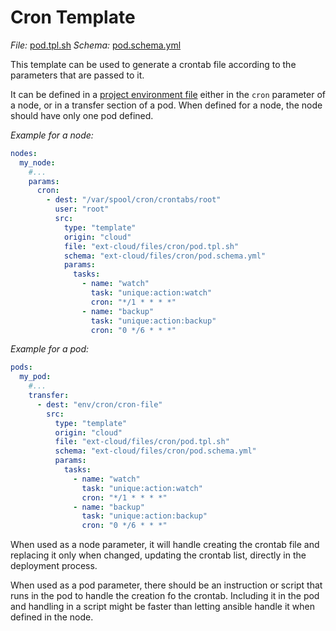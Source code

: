 # Cron Template

_File:_ [pod.tpl.sh](pod.tpl.sh)
_Schema:_ [pod.schema.yml](pod.schema.yml)

This template can be used to generate a crontab file according to the parameters that are passed to it.

It can be defined in a [project environment file](http://github.com/lucasbasquerotto/cloud#project-environment-file) either in the `cron` parameter of a node, or in a transfer section of a pod. When defined for a node, the node should have only one pod defined.

_Example for a node:_

```yaml
nodes:
  my_node:
    #...
    params:
      cron:
        - dest: "/var/spool/cron/crontabs/root"
          user: "root"
          src:
            type: "template"
            origin: "cloud"
            file: "ext-cloud/files/cron/pod.tpl.sh"
            schema: "ext-cloud/files/cron/pod.schema.yml"
            params:
              tasks:
                - name: "watch"
                  task: "unique:action:watch"
                  cron: "*/1 * * * *"
                - name: "backup"
                  task: "unique:action:backup"
                  cron: "0 */6 * * *"
```

_Example for a pod:_

```yaml
pods:
  my_pod:
    #...
    transfer:
      - dest: "env/cron/cron-file"
        src:
          type: "template"
          origin: "cloud"
          file: "ext-cloud/files/cron/pod.tpl.sh"
          schema: "ext-cloud/files/cron/pod.schema.yml"
          params:
            tasks:
              - name: "watch"
                task: "unique:action:watch"
                cron: "*/1 * * * *"
              - name: "backup"
                task: "unique:action:backup"
                cron: "0 */6 * * *"
```

When used as a node parameter, it will handle creating the crontab file and replacing it only when changed, updating the crontab list, directly in the deployment process.

When used as a pod parameter, there should be an instruction or script that runs in the pod to handle the creation fo the crontab. Including it in the pod and handling in a script might be faster than letting ansible handle it when defined in the node.
